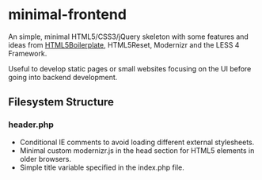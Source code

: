 # minimal-frontend

An simple, minimal HTML5/CSS3/jQuery skeleton with some features and ideas from [HTML5Boilerplate](http://html5boilerplate.com/), HTML5Reset, Modernizr and the LESS 4 Framework.

Useful to develop static pages or small websites focusing on the UI before going into backend development.

## Filesystem Structure

### header.php
- Conditional IE comments to avoid loading different external stylesheets.
- Minimal custom modernizr.js in the head section for HTML5 elements in older browsers.
- Simple title variable specified in the index.php file.
